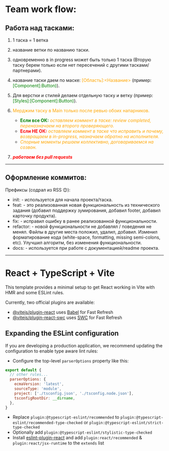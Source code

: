 # Team work flow:
## Работа над тасками:

1. 1 таска = 1 ветка

2. название ветки по названию таски.
3. одновременно в in progress может быть только 1 таска (Вторую таску берем только если нет пересечений с другими тасками/партнерами).


4. название таски даем по маске: <span style="color: orange;">[Область]:<Название></span> (пример: <span style="color: green;">[Component]:Button)</span>).
5. Для верстки и стилей делаем отдельную таску и ветку (пример: <span style="color: green;">[Styles]:[Component]:Button)</span>).


6. <span style="color: orange;">Мерджим таску в Main только после ревью обоих напарников.</span>
    - <span style="color: orange;"><span style="color: green;">**Если все ОК:**</span> *оставляем коммент в таске: review completed, переназначаем на второго проверяющего.*</span>
    - <span style="color: orange;"><span style="color: red;">**Если НЕ ОК:**</span> *оставляем коммент в таске что исправить и почему, возвращаем в in-progress, назначаем обратно на исполнителя.*</span>
    - <span style="color: orange;">*Спорные моменты решаем коллективно, договариваемся на созвон.*</span>


7. <span style="color: red;">***работаем без pull requests***</span>

---
## Оформление коммитов:

Префиксы (содрал из RSS 😊): 
- init: - используется для начала проекта/таска.
- feat: - это реализованная новая функциональность из технического задания (добавил поддержку зумирования, добавил footer, добавил карточку продукта).
- fix: - исправил ошибку в ранее реализованной функциональности.
- refactor: - новой функциональности не добавлял / поведения не менял. Файлы в другие места положил, удалил, добавил. Изменил форматирование кода (white-space, formatting, missing semi-colons, etc). Улучшил алгоритм, без изменения функциональности.
- docs: - используется при работе с документацией/readme проекта.

---



# React + TypeScript + Vite

This template provides a minimal setup to get React working in Vite with HMR and some ESLint rules.

Currently, two official plugins are available:

- [@vitejs/plugin-react](https://github.com/vitejs/vite-plugin-react/blob/main/packages/plugin-react/README.md) uses [Babel](https://babeljs.io/) for Fast Refresh
- [@vitejs/plugin-react-swc](https://github.com/vitejs/vite-plugin-react-swc) uses [SWC](https://swc.rs/) for Fast Refresh

## Expanding the ESLint configuration

If you are developing a production application, we recommend updating the configuration to enable type aware lint rules:

- Configure the top-level `parserOptions` property like this:

```js
export default {
  // other rules...
  parserOptions: {
    ecmaVersion: 'latest',
    sourceType: 'module',
    project: ['./tsconfig.json', './tsconfig.node.json'],
    tsconfigRootDir: __dirname,
  },
}
```

- Replace `plugin:@typescript-eslint/recommended` to `plugin:@typescript-eslint/recommended-type-checked` or `plugin:@typescript-eslint/strict-type-checked`
- Optionally add `plugin:@typescript-eslint/stylistic-type-checked`
- Install [eslint-plugin-react](https://github.com/jsx-eslint/eslint-plugin-react) and add `plugin:react/recommended` & `plugin:react/jsx-runtime` to the `extends` list
